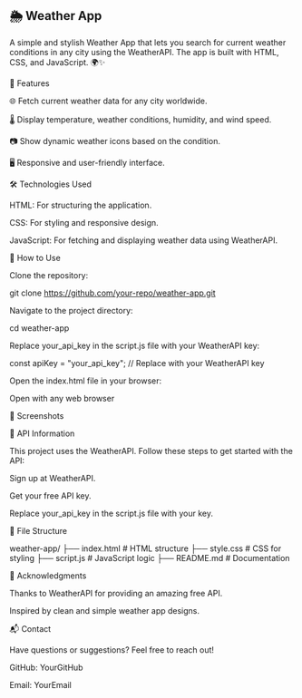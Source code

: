 ## 🌦️ Weather App

A simple and stylish Weather App that lets you search for current weather conditions in any city using the WeatherAPI. The app is built with HTML, CSS, and JavaScript. 🌍✨

🎯 Features

🌐 Fetch current weather data for any city worldwide.

🌡️ Display temperature, weather conditions, humidity, and wind speed.

📷 Show dynamic weather icons based on the condition.

🖥️ Responsive and user-friendly interface.

🛠️ Technologies Used

HTML: For structuring the application.

CSS: For styling and responsive design.

JavaScript: For fetching and displaying weather data using WeatherAPI.

🚀 How to Use

Clone the repository:

git clone https://github.com/your-repo/weather-app.git

Navigate to the project directory:

cd weather-app

Replace your_api_key in the script.js file with your WeatherAPI key:

const apiKey = "your_api_key"; // Replace with your WeatherAPI key

Open the index.html file in your browser:

Open with any web browser

🌈 Screenshots



📝 API Information

This project uses the WeatherAPI. Follow these steps to get started with the API:

Sign up at WeatherAPI.

Get your free API key.

Replace your_api_key in the script.js file with your key.

📂 File Structure

weather-app/
├── index.html        # HTML structure
├── style.css         # CSS for styling
├── script.js         # JavaScript logic
├── README.md         # Documentation

🌟 Acknowledgments

Thanks to WeatherAPI for providing an amazing free API.

Inspired by clean and simple weather app designs.

📬 Contact

Have questions or suggestions? Feel free to reach out!

GitHub: YourGitHub

Email: YourEmail
